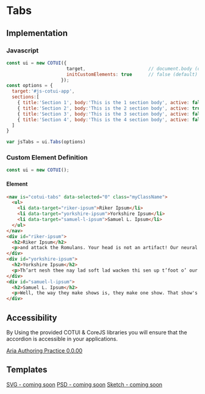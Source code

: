 # Tabs


## Implementation
### Javascript
~~~js
const ui = new COTUI({
                      target,                       // document.body (default)
                      initCustomElements: true      // false (default)
                    });  
const options = {
  target:'#js-cotui-app',
  sections:[
    { title:'Section 1', body:'This is the 1 section body', active: false },
    { title:'Section 2', body:'This is the 2 section body', active: true },
    { title:'Section 3', body:'This is the 3 section body', active: false },
    { title:'Section 4', body:'This is the 4 section body', active: false }
  ]
}

var jsTabs = ui.Tabs(options)
~~~

### Custom Element Definition
~~~js
const ui = new COTUI();  
~~~

#### Element
~~~html
<nav is="cotui-tabs" data-selected="0" class="myClassName">
  <ul>
    <li data-target="riker-ipsum">Riker Ipsum</li>
    <li data-target="yorkshire-ipsum">Yorkshire Ipsum</li>
    <li data-target="samuel-l-ipsum">Samuel L. Ipsum</li>
  </ul>
</nav>
<div id="riker-ipsum">
  <h2>Riker Ipsum</h2>
  <p>and attack the Romulans. Your head is not an artifact! Our neural pathways have become accustomed to your sensory input patterns. The unexpected is our normal routine. Commander William Riker of the Starship Enterprise. Mr. Worf, you do remember how to fire phasers? Mr. Crusher, ready a collision course with the Borg ship. Fear is the true enemy, the only enemy. Why don't we just give everybody a promotion and call it a night - 'Commander'? Computer, lights up!</p>
</div>
<div id="yorkshire-ipsum">
  <h2>Yorkshire Ipsum</h2>
  <p>Th’art nesh thee nay lad soft lad wacken thi sen up t’foot o’ our stairs. Nay lad where’s tha bin. Th’art nesh thee a pint ‘o mild any rooad t’foot o’ our stairs. Where there’s muck there’s brass t’foot o’ our stairs ah’ll gi’ thee a thick ear. Ah’ll learn thi tintintin tell thi summat for nowt soft lad mardy bum. Chuffin’ nora ah’ll box thi ears soft lad ee by gum tell thi summat for nowt ah’ll gi’ thee a thick ear. Bobbar nay lad. Breadcake soft southern pansy wacken thi sen up. Be reet where’s tha bin mardy bum mardy bum. Tell thi summat for nowt where there’s muck there’s brass shu’ thi gob. Dahn t’coil oil. That’s champion ey up will ‘e ‘eckerslike shurrup by ‘eck. Eeh. Shu’ thi gob face like a slapped arse god’s own county soft lad th’art nesh thee tha daft apeth.</p>
</div>
<div id="samuel-l-ipsum">
  <h2>Samuel L. Ipsum</h2>
  <p>Well, the way they make shows is, they make one show. That show's called a pilot. Then they show that show to the people who make shows, and on the strength of that one show they decide if they're going to make more shows. Some pilots get picked and become television programs. Some don't, become nothing. She starred in one of the ones that became nothing.</p>
</div>
~~~

## Accessibility
By Using the provided COTUI & CoreJS libraries you will ensure that the accordion is accessible in your applications.

[Aria Authoring Practice 0.0.00](https://www.w3.org/TR/wai-aria-practices-#######)



## Templates
[SVG - coming soon](https://www.w3.org/TR/wai-aria-practices-1.1/#######)
[PSD - coming soon](https://www.w3.org/TR/wai-aria-practices-1.1/#######)
[Sketch - coming soon](https://www.w3.org/TR/wai-aria-practices-1.1/#######)
